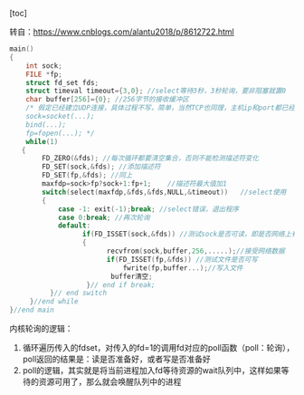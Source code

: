 [toc]

转自：https://www.cnblogs.com/alantu2018/p/8612722.html





```c
main()  
{  
    int sock;  
    FILE *fp;  
    struct fd_set fds;  
    struct timeval timeout={3,0}; //select等待3秒，3秒轮询，要非阻塞就置0  
    char buffer[256]={0}; //256字节的接收缓冲区  
    /* 假定已经建立UDP连接，具体过程不写，简单，当然TCP也同理，主机ip和port都已经给定，要写的文件已经打开 
    sock=socket(...); 
    bind(...); 
    fp=fopen(...); */  
    while(1)  
   {  
        FD_ZERO(&fds); //每次循环都要清空集合，否则不能检测描述符变化  
        FD_SET(sock,&fds); //添加描述符  
        FD_SET(fp,&fds); //同上  
        maxfdp=sock>fp?sock+1:fp+1;    //描述符最大值加1  
        switch(select(maxfdp,&fds,&fds,NULL,&timeout))   //select使用  
        {  
            case -1: exit(-1);break; //select错误，退出程序  
            case 0:break; //再次轮询  
            default:  
                  if(FD_ISSET(sock,&fds)) //测试sock是否可读，即是否网络上有数据  
                  {  
                        recvfrom(sock,buffer,256,.....);//接受网络数据  
                        if(FD_ISSET(fp,&fds)) //测试文件是否可写  
                            fwrite(fp,buffer...);//写入文件  
                         buffer清空;  
                   }// end if break;  
          }// end switch  
     }//end while  
}//end main   
```







内核轮询的逻辑：

1. 循环遍历传入的fdset，对传入的fd=1的调用fd对应的poll函数（poll：轮询），poll返回的结果是：读是否准备好，或者写是否准备好
2. poll的逻辑，其实就是将当前进程加入fd等待资源的wait队列中，这样如果等待的资源可用了，那么就会唤醒队列中的进程







